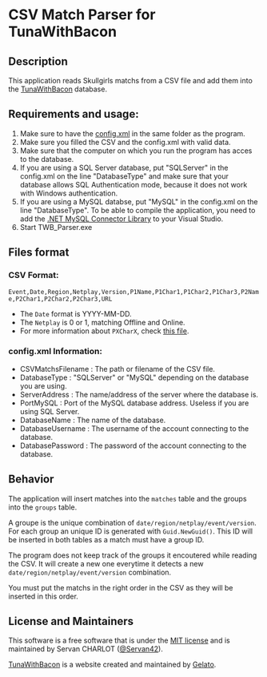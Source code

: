 # CSV Match Parser for TunaWithBacon

## Description

This application reads Skullgirls matchs from a CSV file and add them into the [TunaWithBacon](https://tunawithbacon.com/) database.

## Requirements and usage:

1. Make sure to have the [config.xml](config.xml) in the same folder as the program.
2. Make sure you filled the CSV and the config.xml with valid data.
3. Make sure that the computer on which you run the program has acces to the database.
4. If you are using a SQL Server database, put "SQLServer" in the config.xml on the line "DatabaseType" and make sure that your database allows SQL Authentication mode, because it does not work with Windows authentication.
5. If you are using a MySQL databse, put "MySQL" in the config.xml on the line "DatabaseType". To be able to compile the application, you need to add the [.NET MySQL Connector Library](https://dev.mysql.com/downloads/connector/net/) to your Visual Studio.
6. Start TWB_Parser.exe

## Files format

### CSV Format:

`Event,Date,Region,Netplay,Version,P1Name,P1Char1,P1Char2,P1Char3,P2Name,P2Char1,P2Char2,P2Char3,URL`

* The `Date` format is YYYY-MM-DD.
* The `Netplay` is 0 or 1, matching Offline and Online.
* For more information about `PXCharX`, check [this file](TWB_Parser/CharEnum.cs).

### config.xml Information:

* CSVMatchsFilename : The path or filename of the CSV file.
* DatabaseType      : "SQLServer" or "MySQL" depending on the database you are using.
* ServerAddress     : The name/address of the server where the database is.
* PortMySQL         : Port of the MySQL database address. Useless if you are using SQL Server.
* DatabaseName      : The name of the database.
* DatabaseUsername  : The username of the account connecting to the database.
* DatabasePassword  : The password of the account connecting to the database.

## Behavior

The application will insert matches into the `matches` table and the groups into the `groups` table.

A groupe is the unique combination of `date/region/netplay/event/version`. For each group an unique ID is generated with `Guid.NewGuid()`. This ID will be inserted in both tables as a match must have a group ID.

The program does not keep track of the groups it encoutered while reading the CSV. It will create a new one everytime it detects a new `date/region/netplay/event/version` combination.

You must put the matchs in the right order in the CSV as they will be inserted in this order. 

## License and Maintainers

This software is a free software that is under the [MIT license](LICENSE) and is maintained by Servan CHARLOT ([@Servan42](https://twitter.com/servan42)).

[TunaWithBacon](https://tunawithbacon.com/) is a website created and maintained by [Gelato](https://twitter.com/gelatosgc).